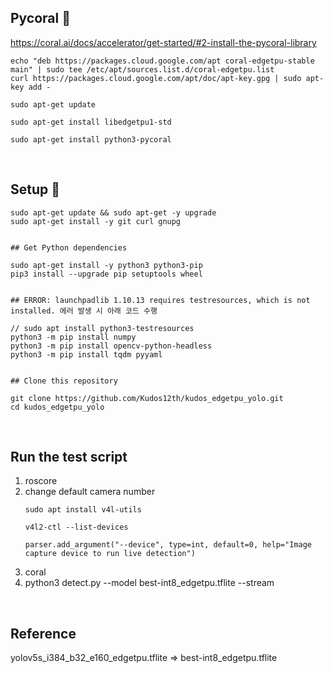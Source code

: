 ## Pycoral 🐚

https://coral.ai/docs/accelerator/get-started/#2-install-the-pycoral-library


```
echo "deb https://packages.cloud.google.com/apt coral-edgetpu-stable main" | sudo tee /etc/apt/sources.list.d/coral-edgetpu.list
curl https://packages.cloud.google.com/apt/doc/apt-key.gpg | sudo apt-key add -

sudo apt-get update

sudo apt-get install libedgetpu1-std

sudo apt-get install python3-pycoral
```

<br>

## Setup 🔨

```
sudo apt-get update && sudo apt-get -y upgrade
sudo apt-get install -y git curl gnupg


## Get Python dependencies

sudo apt-get install -y python3 python3-pip
pip3 install --upgrade pip setuptools wheel


## ERROR: launchpadlib 1.10.13 requires testresources, which is not installed. 에러 발생 시 아래 코드 수행

// sudo apt install python3-testresources
python3 -m pip install numpy
python3 -m pip install opencv-python-headless
python3 -m pip install tqdm pyyaml


## Clone this repository

git clone https://github.com/Kudos12th/kudos_edgetpu_yolo.git
cd kudos_edgetpu_yolo
```

<br>

## Run the test script

1. roscore
2. change default camera number
    ```
    sudo apt install v4l-utils
    
    v4l2-ctl --list-devices
    
    parser.add_argument("--device", type=int, default=0, help="Image capture device to run live detection")
    ```
4. coral
5. python3 detect.py --model best-int8_edgetpu.tflite --stream


<br>

## Reference

yolov5s_i384_b32_e160_edgetpu.tflite => best-int8_edgetpu.tflite


